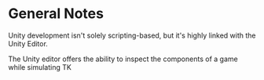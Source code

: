 # General Notes

Unity development isn't solely scripting-based, but it's highly linked with the Unity Editor.

The Unity editor offers the ability to inspect the components of a game while simulating TK

